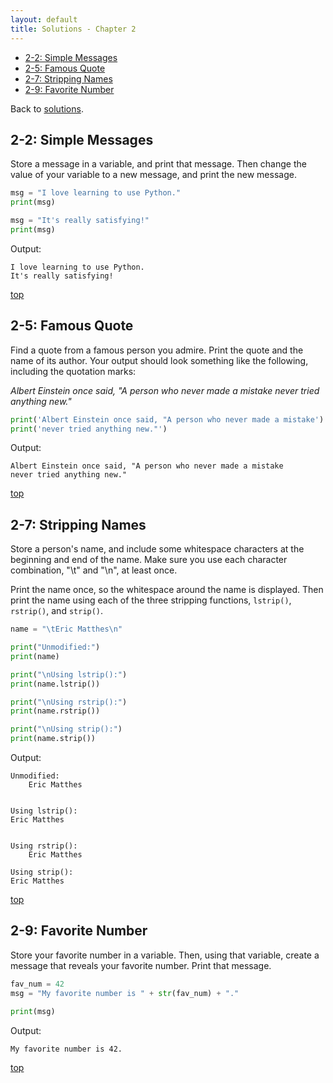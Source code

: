 ```yaml
---
layout: default
title: Solutions - Chapter 2
---
```


- [2-2: Simple Messages](#2-2-simple-messages)
- [2-5: Famous Quote](#famous-quote)
- [2-7: Stripping Names](#stripping-names)
- [2-9: Favorite Number](#favorite-number)

Back to [solutions](README.html).

2-2: Simple Messages
---

Store a message in a variable, and print that message. Then change the value of your variable to a new message, and print the new message.

```python
msg = "I love learning to use Python."
print(msg)

msg = "It's really satisfying!"
print(msg)
```

Output:

```
I love learning to use Python.
It's really satisfying!
```

[top](#)

2-5: Famous Quote
---

Find a quote from a famous person you admire. Print the quote and the name of its author. Your output should look something like the following, including the quotation marks:

*Albert Einstein once said, "A person who never made a mistake never tried anything new."*

```python
print('Albert Einstein once said, "A person who never made a mistake')
print('never tried anything new."')
```

Output:

```
Albert Einstein once said, "A person who never made a mistake
never tried anything new."
```

[top](#)

2-7: Stripping Names
---

Store a person's name, and include some whitespace characters at the beginning and end of the name. Make sure you use each character combination, "\t" and "\n", at least once.

Print the name once, so the whitespace around the name is displayed. Then print the name using each of the three stripping functions, `lstrip()`, `rstrip()`, and `strip()`.

```python
name = "\tEric Matthes\n"

print("Unmodified:")
print(name)

print("\nUsing lstrip():")
print(name.lstrip())

print("\nUsing rstrip():")
print(name.rstrip())

print("\nUsing strip():")
print(name.strip())
```

Output:

```
Unmodified:
    Eric Matthes


Using lstrip():
Eric Matthes


Using rstrip():
    Eric Matthes

Using strip():
Eric Matthes
```

[top](#)

2-9: Favorite Number
---

Store your favorite number in a variable. Then, using that variable, create a message that reveals your favorite number. Print that message.

```python
fav_num = 42
msg = "My favorite number is " + str(fav_num) + "."

print(msg)
```

Output:

```
My favorite number is 42.
```

[top](#)